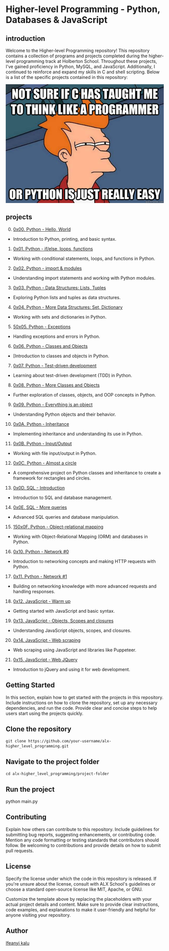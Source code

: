 # Higher-level Programming - Python, Databases & JavaScript

## introduction
Welcome to the Higher-level Programming repository! This repository contains a collection of programs and projects completed during 
the higher-level programming track at Holberton School. Throughout these projects, I've gained proficiency in Python, MySQL, and JavaScript. 
Additionally, I continued to reinforce and expand my skills in C and shell scripting. Below is a list of the specific projects contained in this repository:

![Cover Photo](python.jpg)

## projects

0. [0x00. Python - Hello, World]()
* Introduction to Python, printing, and basic syntax.

1. [0x01. Python - if/else, loops, functions]()
* Working with conditional statements, loops, and functions in Python.

2. [0x02. Python - import & modules]()
* Understanding import statements and working with Python modules.

3. [0x03. Python - Data Structures: Lists, Tuples]()
* Exploring Python lists and tuples as data structures.

4. [0x04. Python - More Data Structures: Set, Dictionary]()
* Working with sets and dictionaries in Python.

5. [50x05. Python - Exceptions]()
* Handling exceptions and errors in Python.

6. [0x06. Python - Classes and Objects]()
* [Introduction to classes and objects in Python.

7. [0x07. Python - Test-driven development]()
* Learning about test-driven development (TDD) in Python.

8. [0x08. Python - More Classes and Objects]()
* Further exploration of classes, objects, and OOP concepts in Python.

9. [0x09. Python - Everything is an object]()
* Understanding Python objects and their behavior.

10. [0x0A. Python - Inheritance]()
* Implementing inheritance and understanding its use in Python.

11. [0x0B. Python - Input/Output]()
* Working with file input/output in Python.

12. [0x0C. Python - Almost a circle]()
* A comprehensive project on Python classes and inheritance to create a framework for rectangles and circles.

13. [0x0D. SQL - Introduction]()
* Introduction to SQL and database management.

14. [0x0E. SQL - More queries]()
* Advanced SQL queries and database manipulation.

15. [150x0F. Python - Object-relational mapping]()
* Working with Object-Relational Mapping (ORM) and databases in Python.

16. [0x10. Python - Network #0]()
* Introduction to networking concepts and making HTTP requests with Python.

17. [0x11. Python - Network #1]()
* Building on networking knowledge with more advanced requests and handling responses.

18. [0x12. JavaScript - Warm up]()
* Getting started with JavaScript and basic syntax.

19. [0x13. JavaScript - Objects, Scopes and closures]()
* Understanding JavaScript objects, scopes, and closures.

20. [0x14. JavaScript - Web scraping]()
* Web scraping using JavaScript and libraries like Puppeteer.

21. [0x15. JavaScript - Web JQuery]()
* Introduction to jQuery and using it for web development.


## Getting Started
In this section, explain how to get started with the projects in this repository. Include instructions on how to clone the repository, 
set up any necessary dependencies, and run the code. Provide clear and concise steps to help users start using the projects quickly.


## Clone the repository
```
git clone https://github.com/your-username/alx-higher_level_programming.git
```
## Navigate to the project folder
```
cd alx-higher_level_programming/project-folder
```
## Run the project
python main.py

## Contributing
Explain how others can contribute to this repository. Include guidelines for submitting bug reports, suggesting enhancements,
or contributing code. Mention any code formatting or testing standards that contributors should follow. 
Be welcoming to contributions and provide details on how to submit pull requests.

## License
Specify the license under which the code in this repository is released. If you're unsure about the license, 
consult with ALX School's guidelines or choose a standard open-source license like MIT, Apache, or GNU.

Customize the template above by replacing the placeholders with your actual project details and content. 
Make sure to provide clear instructions, code examples, and explanations to make it user-friendly and helpful for anyone visiting your repository.

## Author

[Ifeanyi kalu](https://github.com/fazzy12)
